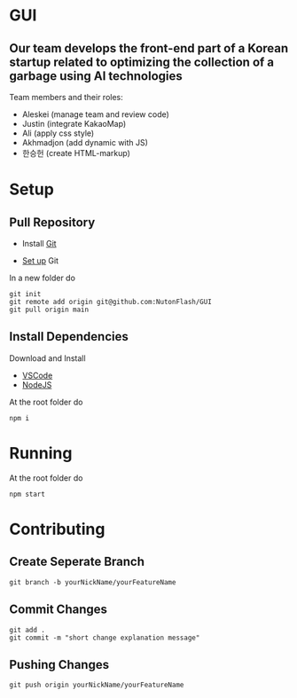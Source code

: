 # GUI

## Our team develops the front-end part of a Korean startup related to optimizing the collection of a garbage using AI technologies

Team members and their roles:

-   Aleskei (manage team and review code)
-   Justin (integrate KakaoMap)
-   Ali (apply css style)
-   Akhmadjon (add dynamic with JS)
-   한승헌 (create HTML-markup)

# Setup

## Pull Repository

-   Install [Git](https://git-scm.com/downloads)

-   [Set up](https://docs.github.com/en/get-started/quickstart/set-up-git) Git

In a new folder do

```
git init
git remote add origin git@github.com:NutonFlash/GUI
git pull origin main
```

## Install Dependencies

Download and Install

-   [VSCode](https://code.visualstudio.com/)
-   [NodeJS](https://nodejs.org/en)

At the root folder do

```
npm i
```

# Running

At the root folder do

```
npm start
```

# Contributing

## Create Seperate Branch

```
git branch -b yourNickName/yourFeatureName
```

## Commit Changes

```
git add .
git commit -m "short change explanation message"
```

## Pushing Changes

```
git push origin yourNickName/yourFeatureName
```
